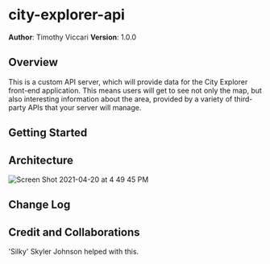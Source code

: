 
# city-explorer-api

**Author**: Timothy Viccari
**Version**: 1.0.0 

## Overview
This is a custom API server, which will provide data for the City Explorer front-end application. This means users will get to see not only the map, but also interesting information about the area, provided by a variety of third-party APIs that your server will manage.

## Getting Started
<!-- What are the steps that a user must take in order to build this app on their own machine and get it running? -->

## Architecture

![Screen Shot 2021-04-20 at 4 49 45 PM](https://user-images.githubusercontent.com/45111611/115462276-757cb300-a1f8-11eb-94c0-3183bcc0adbe.png)

## Change Log
<!-- Use this area to document the iterative changes made to your application as each feature is successfully implemented. Use time stamps. Here's an example:

01-01-2001 4:59pm - Application now has a fully-functional express server, with a GET route for the location resource. -->

## Credit and Collaborations
'Silky' Skyler Johnson helped with this.
